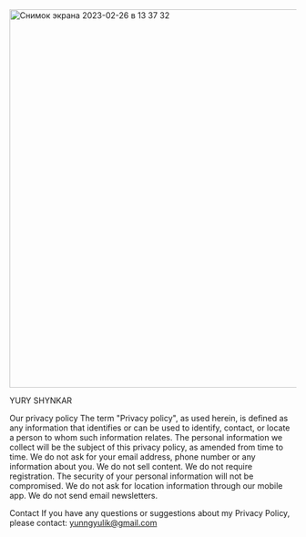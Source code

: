 <img width="665" alt="Снимок экрана 2023-02-26 в 13 37 32" src="https://user-images.githubusercontent.com/119353202/221405449-44218739-1e9f-42c5-be32-ba8bcf0da173.png">

YURY SHYNKAR

Our privacy policy The term "Privacy policy", as used herein, is defined as any information that identifies or can be used to identify, contact, or locate a person to whom such information relates. The personal information we collect will be the subject of this privacy policy, as amended from time to time. We do not ask for your email address, phone number or any information about you. We do not sell content. We do not require registration. The security of your personal information will not be compromised. We do not ask for location information through our mobile app. We do not send email newsletters.

Contact If you have any questions or suggestions about my Privacy Policy, please contact: yunngyulik@gmail.com
